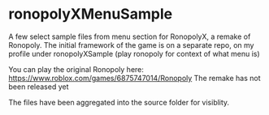 # ronopolyXMenuSample
A few select sample files from menu section for RonopolyX, a remake of Ronopoly. The initial framework of the game is on a separate repo, on my profile under ronopolyXSample (play ronopoly for context of what menu is)

You can play the original Ronopoly here: https://www.roblox.com/games/6875747014/Ronopoly The remake has not been released yet

The files have been aggregated into the source folder for visiblity.
